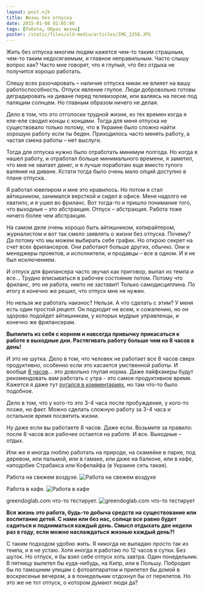 ```yaml
---
layout: post.njk
title: Жизнь без отпуска
date: 2015-01-08 02:05:00
tags: [Работа, Образ жизни]
poster: /static/files/old-media/articles/IMG_2258.JPG
---
```


Жить без отпуска многим людям кажется чем-то таким страшным, чем-то таким недосягаемым, и главное неправильным. Часто слышу вопрос как? Часто мне говорят, что я глупый, что без отдыха не получится хорошо работать.

Спешу всех разочаровать – наличие отпуска никак не влияет на вашу работоспособность. Отпуск явление глупое. Люди добровольно готовы деградировать на диване перед телевизором, или валяясь на песке под палящим солнцем. Но главным образом ничего не делая.

Дело в том, что это отголоски трудной жизни, из тех времен когда я еле-еле сводил концы с концами. Тогда для меня отпуска не существовало только потому, что в Украине было сложно найти хорошую работу если ты беден. Приходилось часто менять работу, а частая смена работы – нет выслуги.

Тогда для отпуска нужно было отработать минимум полгода. Но когда я нашел работу, и отработал больше минимального времени, я заметил, что мне не хватает денег, и я лучше поработаю еще вместо тупого валяния на диване. Кстати тогда было очень мало опций доступно в плане отпуска.

Я работал ювелиром и мне это нравилось. Но потом я стал айтишником, занимался версткой и сидел в офисе. Меня надолго не хватило, и я ушел во фриланс. Вот тогда-то и пришло понимание того, что выходные – это абстракция. Отпуск – абстракция. Работа тоже ничего более чем абстракция.

На самом деле очень хорошо быть айтишником, копирайтером, журналистом и вот так смело заявлять о жизни без отпуска. Почему? Да потому что мы можем выбирать себе график. Но открою секрет на счет всех фрилансеров. Они работают больше других, обычно. Они и менеджеры проектов, и исполнители, и продавцы – все в одном. И я не был исключением.

И отпуск для фрилансера часто звучал как приговор, выпал из темпа и все… Трудно вписываться в рабочее состояние потом. Потому что фриланс, это не работа, никто не заставит! Только самодисциплина. По итогу я конечно же решил, что отпуск мне не нужен.

Но нельзя же работать наизнос? Нельзя. А что сделать с этим? У меня есть один простой рецепт. Он подходит не всем, к сожалению, но он здорово подойдет айтишникам, у которых мудрые управленцы, и конечно же фрилансерам.

**Выпилить из себя с корнем и навсегда привычку прикасаться к работе в выходные дни. Растягивать работу больше чем на 8 часов в день!**

И это не шутка. Дело в том, что человек не работает все 8 часов сверх продуктивно, особенно если это касается умственной работы. И вообще [8 часов](/blog/2015/razvitie-bloginga-v-ukraine/)… это довольно глупая норма. Даже лайфхакеры будут рекомендовать вам работать с утра - это самое продуктивное время. Кажется я даже тут [ругался в комментариях](http://prodesign.in.ua/2014/12/kak-uluchshyt-rabochyj-protsess-dyzajnera/), но там что-то было подобное.

Дело в том, что у кого-то это 3-4 часа после пробуждения, у кого-то позже, но факт. Можно сделать сложную работу за 3-4 часа и остальное время посвятить жизни.

Ну даже если вы работаете 8 часов. Даже если. Возьмите за правило: после 8 часов все рабочее остается на работе. И все. Выходные – отдых.

Или же я иногда люблю работать на природе, на скамейке в парке, под деревом, или пальмой, или в гамаке, или даже на балконе, или в кафе, наподобие Страбакса или Кофелайфа (в Украине сеть такая).

Работа на свежем воздухе.
![Работа на свежем воздухе](/static/files/old-media/articles/without_vacation/DSC_0027.jpg)

Работа в кафе.
![Работа в кафе](/static/files/old-media/articles/without_vacation/DSC_0051.jpg)

greendoglab.com что-то тестирует.
![greendoglab.com что-то тестирует](/static/files/old-media/articles/without_vacation/DSC_0032.jpg)

**Вся жизнь это работа, будь-то добыча средств на существование или воспитание детей. С нами или без нас, солнце все равно будет садиться и подниматься каждый день. Смысл отдыхать две недели раз в году, если можно наслаждаться жизнью каждый день?!**

С таким подходом удобно жить. Я никогда не выпадаю просто так из темпа, и я не устаю. Хотя иногда я работаю по 12 часов в сутки. Без шуток. Но отпуск, я бы взял себе отпуск хоть завтра. Один понедельник. В пятницу вылетел бы куда-нибудь, на Кипр, или в Польшу. Побродил бы по тамошним улицам с фотоаппаратом и прилетел бы домой в воскресенье вечером, а в понедельник отдохнул бы от перелетов. Но это же не тот отпуск, о котором думают люди да?
